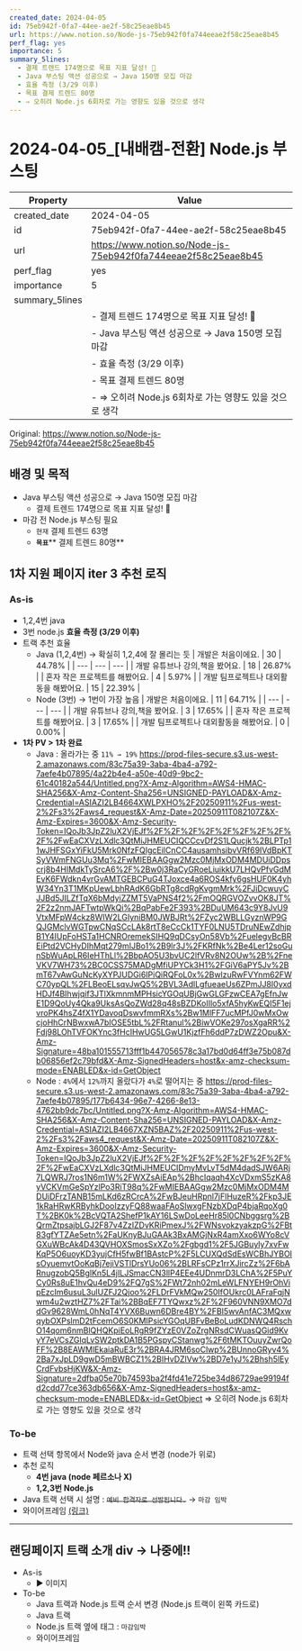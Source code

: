 ```yaml
---
created_date: 2024-04-05
id: 75eb942f-0fa7-44ee-ae2f-58c25eae8b45
url: https://www.notion.so/Node-js-75eb942f0fa744eeae2f58c25eae8b45
perf_flag: yes
importance: 5
summary_5lines:
  - 결제 트렌드 174명으로 목표 지표 달성! 🎉
  - Java 부스팅 액션 성공으로 → Java 150명 모집 마감
  - 효율 측정 (3/29 이후)
  - 목표 결제 트렌드 80명
  - ⇒ 오히려 Node.js 6회차로 가는 영향도 있을 것으로 생각
---
```


# 2024-04-05_[내배캠-전환] Node.js 부스팅

| Property | Value |
| --- | --- |
| created_date | 2024-04-05 |
| id | 75eb942f-0fa7-44ee-ae2f-58c25eae8b45 |
| url | https://www.notion.so/Node-js-75eb942f0fa744eeae2f58c25eae8b45 |
| perf_flag | yes |
| importance | 5 |
| summary_5lines | |
|  | - 결제 트렌드 174명으로 목표 지표 달성! 🎉 |
|  | - Java 부스팅 액션 성공으로 → Java 150명 모집 마감 |
|  | - 효율 측정 (3/29 이후) |
|  | - 목표 결제 트렌드 80명 |
|  | - ⇒ 오히려 Node.js 6회차로 가는 영향도 있을 것으로 생각 |

Original: https://www.notion.so/Node-js-75eb942f0fa744eeae2f58c25eae8b45

## 배경 및 목적
- Java 부스팅 액션 성공으로 → Java 150명 모집 마감 
  - 결제 트렌드 174명으로 목표 지표 달성! 🎉
- 마감 전 Node.js 부스팅 필요
  - `현재` 결제 트렌드 63명
  - **`목표`**** 결제 트렌드 80명**

## 1차 지원 페이지 iter 3 추천 로직 

### As-is
- 1,2,4번 java
- 3번 node.js
**효율 측정 (3/29 이후)**
- 트랙 추천 효율
  - Java (1,2,4번) → 확실히 1,2,4에 잘 몰리는 듯
| 개발은 처음이에요. | 30 | 44.78% |
| --- | --- | --- |
| 개발 유튜브나 강의,책을 봤어요. | 18 | 26.87% |
| 혼자 작은 프로젝트를 해봤어요. | 4 | 5.97% |
| 개발 팀프로젝트나 대외활동을 해봤어요. | 15 | 22.39% |
  - Node (3번) → 1번이 가장 높음
| 개발은 처음이에요. | 11 | 64.71% |
| --- | --- | --- |
| 개발 유튜브나 강의,책을 봤어요. | 3 | 17.65% |
| 혼자 작은 프로젝트를 해봤어요. | 3 | 17.65% |
| 개발 팀프로젝트나 대외활동을 해봤어요. | 0 | 0.00% |
- **1차 PV > 1차 완료**
  - Java : 올라가는 중 `11% → 19%` 
    https://prod-files-secure.s3.us-west-2.amazonaws.com/83c75a39-3aba-4ba4-a792-7aefe4b07895/4a22b4e4-a50e-40d9-9bc2-61c40182a544/Untitled.png?X-Amz-Algorithm=AWS4-HMAC-SHA256&X-Amz-Content-Sha256=UNSIGNED-PAYLOAD&X-Amz-Credential=ASIAZI2LB4664XWLPXHO%2F20250911%2Fus-west-2%2Fs3%2Faws4_request&X-Amz-Date=20250911T082107Z&X-Amz-Expires=3600&X-Amz-Security-Token=IQoJb3JpZ2luX2VjEJf%2F%2F%2F%2F%2F%2F%2F%2F%2F%2FwEaCXVzLXdlc3QtMiJHMEUCIQCCcvDf2S1LQucjk%2BLPTp11wJHFSGxYiFkU5Mrk0NfzFQIgcEilCnCC4ausamhsibvVRf69IVdBpKTSyVWmFNGUu3Mq%2FwMIEBAAGgw2Mzc0MjMxODM4MDUiDDpscrj8b4HIMdkTySrcA6%2F%2Bw0j3RaCyGRoeLiuikkU7LHQvPfvGdMEvK6FWdkn4vrGvAMTGEBCPuG4TJoxce4a6ROS4kfy6gsHUF0K4yhW34Yn3T1MKpUewLbhRAdK6GbRTg8cdRgKvgmMrk%2FJiDcwuyCJJBd5JILZfTqX6bMdyiZZMT5VaPNS4f2%2FmOQRGVOZvvOK8JT%2F2z2nmJAFTwtpWkQi%2BqPabFe2F393%2BDuUM643c9Y8JvU9VtxMFpW4ckz8WIW2LGIyniBM0JWBJRt%2FZyc2WBLLGyznWP9GQJGMclvWGTpwCNqSCcLAk8rtT8eCcCk1TYF0LNU5TDruNEwZdhjpB1Y4IUpFoHSTa1HCNROremekSIHQ9qDCsyOn58Vb%2FuelegvBcBREiPtd2VCHyDIhMqt279mIJBo1%2B9lr3J%2FKRfNk%2Be4Ler12soGunSbWuApLR6IeHThLl%2BbpAO5U3bvUC2lfVRv8N2OUw%2B%2FneVKV7WH73%2BC0CSS75MADgMfiUPYCk3H1%2FGiV6aPY5Jv%2BmT67vAwGuNcKyXYPJUDGi6IPiQiRQFoL0x%2BwlzuRwFVYnm62FWC70ypQL%2FLBeoELsqvJwQ5%2BVL3AdlLgfueaeUs6ZPmJJ8I0yxdHDJf4BIhwjqif3JTlXkmnmMPHsicYGOqUBjGwGLGFzwCEA7gEfnJwE1D9QoUy4Qka9UksAsQoZWd28q48sBZDKoIIlo5xfA5hyKwEQI5F1ejvroPK4hsZ4fX1YDavoqDswvfmmRXs%2Bw1MlFF7ucMPfJ0wMxOwcjoHhCrNBwxwA7bIOSE5tbL%2FRtanul%2BiwVOKe297osXgaRR%2Fdj98LOhTVFOKYnc3fHcIHwUG5LGwU1KjzfFh6ddP7zDWZ2Opu&X-Amz-Signature=48ba101555713fff1b447056578c3a17bd0d64ff3e75b087db06856ef2c79bfd&X-Amz-SignedHeaders=host&x-amz-checksum-mode=ENABLED&x-id=GetObject
  - Node : `4%`에서 `12%`까지 올랐다가 `4%`로 떨어지는 중
    https://prod-files-secure.s3.us-west-2.amazonaws.com/83c75a39-3aba-4ba4-a792-7aefe4b07895/177b6434-96e7-4266-8e13-4762bb9dc7bc/Untitled.png?X-Amz-Algorithm=AWS4-HMAC-SHA256&X-Amz-Content-Sha256=UNSIGNED-PAYLOAD&X-Amz-Credential=ASIAZI2LB4667XZN5BAZ%2F20250911%2Fus-west-2%2Fs3%2Faws4_request&X-Amz-Date=20250911T082107Z&X-Amz-Expires=3600&X-Amz-Security-Token=IQoJb3JpZ2luX2VjEJf%2F%2F%2F%2F%2F%2F%2F%2F%2F%2FwEaCXVzLXdlc3QtMiJHMEUCIDmyMvLvT5dM4dadSJW6ARj7LQWRJ7ros1N6m1W%2FWXZsAiEAp%2BhcIqaqh4XcVDxmS5zKA8yVCKVmGeSpYzlPo3RiT98q%2FwMIEBAAGgw2Mzc0MjMxODM4MDUiDFrzTANB15mLKd6zRCrcA%2FwBJeuHRpnl7jFlHuzeR%2Fkp3JE1kRaHRwKRByhkDooIzzyFQ88waaFAoSlwxgFNzbXDqP4bjaRqoXg0T%2BK0k%2BcVQTA2ShefP1kAY16LSwDoLeeHr85l0CNbggsrg%2BQrmZtpsajbLGJ2F87v4ZzIZDvKRiPmexJ%2FWNsvokzyakzpG%2FBt83gfYTZAe5etn%2FaUKnyBJuGAAk3BxAMGjNxR4amXxo6WYo8cVGXuWBcAk4D43QVHOXSmosSxXZo%2Fgbgd1%2F5JGBuyly7xvFwKqP5O6uoyKD3yujCfH5fwBf1BAstcP%2F5LCUXQdSdEsWCBhJYBOIsOyuemvtOoKqBj7ejiVSTlDrsYUo06%2BLRFsCPz1rrXJircZz%2F6bARnugzobQ5BglKn5L4jILJSmacCN3llP4EEe4UDnmrD3LChA%2F5PuYCy0Rs8uE1hvQu4eD9%2FQ7gS%2FWt72nh02mLeWLFNYEH9rOhVipEzcIm6usuL3ulUZFJ2Qjoo%2FLDrFVkMQw250IfOUkrc0LAFraFqjNwm4u2wztHZ7%2FTai%2BBqEF7TYQwxz%2F%2F960VNN9XMO7ddGv9628WmL0hNqT4YVX6Buwn6DBre4BY%2FBI5wvAnfAC3MQxwqybOXPslmD2tFcemO6S0KMIPsicYGOqUBFvBeBoLudKDNWQ4RschO14qom6nmBlQHQKpiEoLRgR9fZYzE0VZoZrgNRsdCWuasQGid9KvyY7eVCsZGlqLvSW2ptkDA1B5PGspyCStanwg%2F6tMKTOuuyZwrQoFF%2B8EAWMlEkaiaRuE3r%2BRA4JRM6soClwp%2BUnnoGRyv4%2Ba7xJpLD9gwD5mBWBCZ1%2BIHvDZlVw%2BD7e1yJ%2Bhsh5lEyCrdFvbsHjKW&X-Amz-Signature=2dfba05e70b74593ba2f4fd41e725be34d86729ae99194fd2cdd77ce363db656&X-Amz-SignedHeaders=host&x-amz-checksum-mode=ENABLED&x-id=GetObject
  ⇒ 오히려 Node.js 6회차로 가는 영향도 있을 것으로 생각

### To-be
- 트랙 선택 항목에서 Node와 java 순서 변경 (node가 위로)
- 추천 로직
  - **4번 java (node 페르소나 X)**
  - **1,2,3번 Node.js**
- Java 트랙 선택 시 설명 : ~~`예비 합격자로 선발됩니다.`~~ → `마감 임박`
- 와이어프레임 [(링크)](https://www.figma.com/file/AwPZLkIu7MnDjlCpDEYDbu/%5B%EC%9E%91%EC%97%85%EC%8B%A4%5D-%EB%B0%B1%EC%97%94%EB%93%9C(node%2Fspring-5%ED%9A%8C%EC%B0%A8%2C-kotiln-2%ED%9A%8C%EC%B0%A8)-%EC%B2%AB-%EB%AA%A8%EC%A7%91?type=design&node-id=4763%3A8608&mode=design&t=nCgM0KzCQtKAxAZ9-1)

---

## 랜딩페이지 트랙 소개 div → 나중에!!
  - As-is
    - ▶ 이미지
  - To-be
    - Java 트랙과 Node.js 트랙 순서 변경 (Node.js 트랙이 왼쪽 카드로)
    - Java 트랙 
    - Node.js 트랙 옆에 태그 : `마감임박`
    - 와이어프레임
